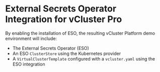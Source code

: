 # External Secrets Operator Integration for vCluster Pro

By enabling the installation of ESO, the resulting vCluster Platform demo environment will include:

- The External Secrets Operator (ESO)
- An ESO `ClusterStore` using the Kubernetes provider
- A `VirtualClusterTemplate` configured with a `vcluster.yaml` using the ESO integration 
